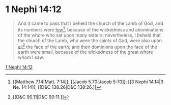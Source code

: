 # 1 Nephi 14:12

> And it came to pass that I beheld the church of the Lamb of God, and its numbers were <u>few</u>[^a], because of the wickedness and abominations of the whore who sat upon many waters; nevertheless, I beheld that the church of the Lamb, who were the saints of God, were also upon <u>all</u>[^b] the face of the earth; and their dominions upon the face of the earth were small, because of the wickedness of the great whore whom I saw.

[1 Nephi 14:12](https://www.churchofjesuschrist.org/study/scriptures/bofm/1-ne/14?lang=eng&id=p12#p12)


[^a]: [[Matthew 7.14|Matt. 7:14]]; [[Jacob 5.70|Jacob 5:70]]; [[3 Nephi 14.14|3 Ne. 14:14]]; [[D&C 138.26|D&C 138:26.]]
[^b]: [[D&C 90.11|D&C 90:11.]]
